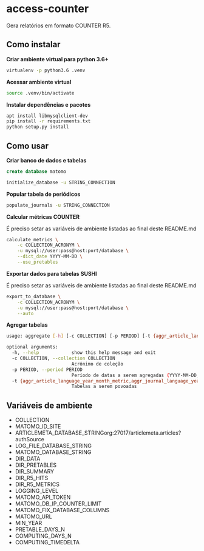 # access-counter

Gera relatórios em formato COUNTER R5.


## Como instalar
__Criar ambiente virtual para python 3.6+__
```bash
virtualenv -p python3.6 .venv
```

__Acessar ambiente virtual__
```bash
source .venv/bin/activate
```

__Instalar dependências e pacotes__
```bash
apt install libmysqlclient-dev
pip install -r requirements.txt
python setup.py install
```


## Como usar

__Criar banco de dados e tabelas__

```sql
create database matomo
```

```bash
initialize_database -u STRING_CONNECTION
```


__Popular tabela de periódicos__

```bash
populate_journals -u STRING_CONNECTION
```


__Calcular métricas COUNTER__

É preciso setar as variáveis de ambiente listadas ao final deste README.md

```bash
calculate_metrics \
    -c COLLECTION_ACRONYM \
    -u mysql://user:pass@host:port/database \
    --dict_date YYYY-MM-DD \
    --use_pretables
```

__Exportar dados para tabelas SUSHI__

É preciso setar as variáveis de ambiente listadas ao final deste README.md

```bash
export_to_database \
    -c COLLECTION_ACRONYM \
    -u mysql://user:pass@host:port/database \
    --auto
```

__Agregar tabelas__
```bash
usage: aggregate [-h] [-c COLLECTION] [-p PERIOD] [-t {aggr_article_language_year_month_metric,aggr_journal_language_year_month_metric}]

optional arguments:
  -h, --help            show this help message and exit
  -c COLLECTION, --collection COLLECTION
                        Acrônimo de coleção
  -p PERIOD, --period PERIOD
                        Período de datas a serem agregadas (YYYY-MM-DD,YYYY-MM-DD)
  -t {aggr_article_language_year_month_metric,aggr_journal_language_year_month_metric}, --tables {aggr_article_language_year_month_metric,aggr_journal_language_year_month_metric}
                        Tabelas a serem povoadas
```


## Variáveis de ambiente
- COLLECTION
- MATOMO_ID_SITE
- ARTICLEMETA_DATABASE_STRINGorg:27017/articlemeta.articles?authSource
- LOG_FILE_DATABASE_STRING
- MATOMO_DATABASE_STRING
- DIR_DATA
- DIR_PRETABLES
- DIR_SUMMARY
- DIR_R5_HITS
- DIR_R5_METRICS
- LOGGING_LEVEL
- MATOMO_API_TOKEN
- MATOMO_DB_IP_COUNTER_LIMIT
- MATOMO_FIX_DATABASE_COLUMNS
- MATOMO_URL
- MIN_YEAR
- PRETABLE_DAYS_N
- COMPUTING_DAYS_N
- COMPUTING_TIMEDELTA
